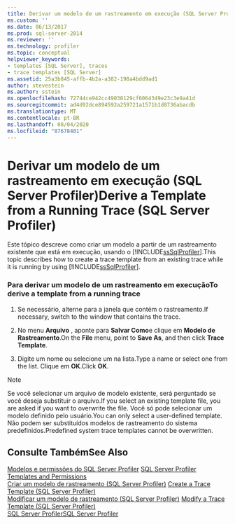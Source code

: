 ```yaml
---
title: Derivar um modelo de um rastreamento em execução (SQL Server Profiler) | Microsoft Docs
ms.custom: ''
ms.date: 06/13/2017
ms.prod: sql-server-2014
ms.reviewer: ''
ms.technology: profiler
ms.topic: conceptual
helpviewer_keywords:
- templates [SQL Server], traces
- trace templates [SQL Server]
ms.assetid: 25a3b845-affb-4b2a-a382-198a4bdd9ad1
author: stevestein
ms.author: sstein
ms.openlocfilehash: 72744ce942cc49038129cf6064349e23c3e9a41d
ms.sourcegitcommit: ad4d92dce894592a259721a1571b1d8736abacdb
ms.translationtype: MT
ms.contentlocale: pt-BR
ms.lasthandoff: 08/04/2020
ms.locfileid: "87678401"
---
```

# <a name="derive-a-template-from-a-running-trace-sql-server-profiler"></a><span data-ttu-id="e3cf5-102">Derivar um modelo de um rastreamento em execução (SQL Server Profiler)</span><span class="sxs-lookup"><span data-stu-id="e3cf5-102">Derive a Template from a Running Trace (SQL Server Profiler)</span></span>
  <span data-ttu-id="e3cf5-103">Este tópico descreve como criar um modelo a partir de um rastreamento existente que está em execução, usando o [!INCLUDE[ssSqlProfiler](../../includes/sssqlprofiler-md.md)].</span><span class="sxs-lookup"><span data-stu-id="e3cf5-103">This topic describes how to create a trace template from an existing trace while it is running by using [!INCLUDE[ssSqlProfiler](../../includes/sssqlprofiler-md.md)].</span></span>  
  
### <a name="to-derive-a-template-from-a-running-trace"></a><span data-ttu-id="e3cf5-104">Para derivar um modelo de um rastreamento em execução</span><span class="sxs-lookup"><span data-stu-id="e3cf5-104">To derive a template from a running trace</span></span>  
  
1.  <span data-ttu-id="e3cf5-105">Se necessário, alterne para a janela que contém o rastreamento.</span><span class="sxs-lookup"><span data-stu-id="e3cf5-105">If necessary, switch to the window that contains the trace.</span></span>  
  
2.  <span data-ttu-id="e3cf5-106">No menu **Arquivo** , aponte para **Salvar Como**e clique em **Modelo de Rastreamento**.</span><span class="sxs-lookup"><span data-stu-id="e3cf5-106">On the **File** menu, point to **Save As**, and then click **Trace Template**.</span></span>  
  
3.  <span data-ttu-id="e3cf5-107">Digite um nome ou selecione um na lista.</span><span class="sxs-lookup"><span data-stu-id="e3cf5-107">Type a name or select one from the list.</span></span> <span data-ttu-id="e3cf5-108">Clique em **OK**.</span><span class="sxs-lookup"><span data-stu-id="e3cf5-108">Click **OK**.</span></span>  
  
> [!NOTE]  
>  <span data-ttu-id="e3cf5-109">Se você selecionar um arquivo de modelo existente, será perguntado se você deseja substituir o arquivo.</span><span class="sxs-lookup"><span data-stu-id="e3cf5-109">If you select an existing template file, you are asked if you want to overwrite the file.</span></span> <span data-ttu-id="e3cf5-110">Você só pode selecionar um modelo definido pelo usuário.</span><span class="sxs-lookup"><span data-stu-id="e3cf5-110">You can only select a user-defined template.</span></span> <span data-ttu-id="e3cf5-111">Não podem ser substituídos modelos de rastreamento do sistema predefinidos.</span><span class="sxs-lookup"><span data-stu-id="e3cf5-111">Predefined system trace templates cannot be overwritten.</span></span>  
  
## <a name="see-also"></a><span data-ttu-id="e3cf5-112">Consulte Também</span><span class="sxs-lookup"><span data-stu-id="e3cf5-112">See Also</span></span>  
 <span data-ttu-id="e3cf5-113">[Modelos e permissões do SQL Server Profiler](sql-server-profiler-templates-and-permissions.md) </span><span class="sxs-lookup"><span data-stu-id="e3cf5-113">[SQL Server Profiler Templates and Permissions](sql-server-profiler-templates-and-permissions.md) </span></span>  
 <span data-ttu-id="e3cf5-114">[Criar um modelo de rastreamento &#40;SQL Server Profiler&#41;](create-a-trace-template-sql-server-profiler.md) </span><span class="sxs-lookup"><span data-stu-id="e3cf5-114">[Create a Trace Template &#40;SQL Server Profiler&#41;](create-a-trace-template-sql-server-profiler.md) </span></span>  
 <span data-ttu-id="e3cf5-115">[Modificar um modelo de rastreamento &#40;SQL Server Profiler&#41;](../../database-engine/modify-a-trace-template-sql-server-profiler.md) </span><span class="sxs-lookup"><span data-stu-id="e3cf5-115">[Modify a Trace Template &#40;SQL Server Profiler&#41;](../../database-engine/modify-a-trace-template-sql-server-profiler.md) </span></span>  
 [<span data-ttu-id="e3cf5-116">SQL Server Profiler</span><span class="sxs-lookup"><span data-stu-id="e3cf5-116">SQL Server Profiler</span></span>](sql-server-profiler.md)  
  
  

